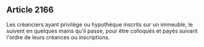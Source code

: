 Article 2166
----
Les créanciers ayant privilège ou hypothèque inscrits sur un immeuble, le
suivent en quelques mains qu'il passe, pour être colloqués et payés suivant
l'ordre de leurs créances ou inscriptions.
